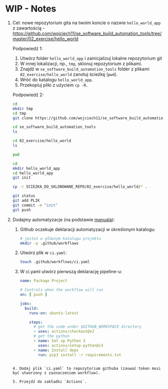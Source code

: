 # WIP - Notes

1. Cel: nowe repozytorium gita na twoim koncie o nazwie `hello_world_app` z zawartością - https://github.com/wojciech11/se_software_build_automation_tools/tree/master/02_exercise/hello_world

   Podpowiedź 1:

   1. Utwórz folder `hello_world_app` i zainicjalizuj lokalne repozytorium git
   2. W innej lokalizacji, np., `tmp`, sklonuj repozytorium z plikami.
   3. Znajdź w `se_software_build_automation_tools` folder z plikami `02_exercise/hello_world` zanotuj ścieżkę (`pwd`).
   4. Wróć do katalogu `hello_world_app`.
   5. Przekopiuj pliki z użyciem `cp -R`.

   Podpowiedź 2:

   ```bash
   cd
   mkdir tmp
   cd tmp
   git clone https://github.com/wojciech11/se_software_build_automation_tools
   
   cd se_software_build_automation_tools
   ls
   
   cd 02_exercise/hello_world
   ls
   
   pwd
   ```

   ```bash
   cd
   mkdir hello_world_app
   cd hello_world_app
   git init
   
   cp -r SCIEZKA_DO_SKLONOWANE_REPO/02_exercise/hello_world/* .
   
   git status
   git add PLIK
   git commit -m "init"
   git push
   ```

2. Dodajmy automatyzacje (na podstawie [manuala](https://github.com/wojciech11/se_software_build_automation_tools/blob/master/02_exercise/README.md#continuous-integration-with-github-actions)):

   1. Github oczekuje deklaracji automatyzacji w określonym katalogu:
   
      ```bash
      # jesteś w głównym katalogu projektu
      mkdir -p .github/workflows
      ```

   2. Utwórz plik w `ci.yaml`:

      ```bash
      touch .github/workflows/ci.yaml
      ```

   3. W ci.yaml utwórz pierwszą deklarację pipeline-u:

      ```yaml
      name: Package Project
      
      # Controls when the workflow will run
      on: [ push ]
      
      jobs:
        build:
          runs-on: ubuntu-latest
      
          steps:
            # get the code under $GITHUB_WORKSPACE directory
            - uses: actions/checkout@v2
            # get the python
            - name: Set up Python 3
              uses: actions/setup-python@v3
            - name: Install deps
              run: pip3 install -r requirements.txt
   ```

   4. Dodaj plik `ci.yaml` to repozytorium githuba (zauważ token musi być utworzony z zaznaczeniem workflow).

   5. Przejdź do zakładki `Actions`.
